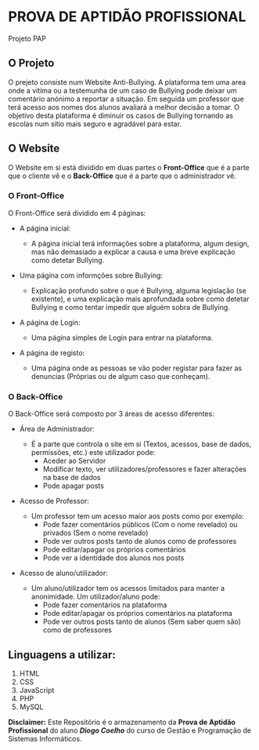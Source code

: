 # PROVA DE APTIDÃO PROFISSIONAL
Projeto PAP


## O Projeto 

O prejeto consiste num Website Anti-Bullying. A plataforma tem uma area onde a vitima ou a testemunha de um caso de Bullying pode deixar um comentário anónimo a reportar a situação. 
Em seguida um professor que terá acesso aos nomes dos alunos avaliará a melhor decisão a tomar.
O objetivo desta plataforma é diminuir os casos de Bullying tornando as escolas num sitio mais seguro e agradável para estar.

## O Website
O Website em si está dividido em duas partes o **Front-Office** que é a parte que o cliente vê e o **Back-Office** que é a parte que o administrador vê.
### O Front-Office
O Front-Office será dividido em 4 páginas: 
- A página inicial:
  - A página inicial terá informações sobre a plataforma, algum design, mas não demasiado a explicar a causa e uma breve explicação como detetar Bullying.
   
- Uma página com informções sobre Bullying:
  - Explicação profundo sobre o que é Bullying, alguma legislação (se existente), e uma explicação mais aprofundada sobre como detetar Bullying e como tentar impedir que alguém sobra de Bullying.
  
- A página de Login:
  - Uma página simples de Login para entrar na plataforma.
  
- A página de registo:
  - Uma página onde as pessoas se vão poder registar para fazer as denuncias (Próprias ou de algum caso que conheçam).
### O Back-Office
O Back-Office será composto por 3 áreas de acesso diferentes:
- Área de Administrador:
  - É a parte que controla o site em si (Textos, acessos, base de dados, permissões, etc.) este utilizador pode:
    - Aceder ao Servidor
    - Modificar texto, ver utilizadores/professores e fazer alterações na base de dados
    - Pode apagar posts
    
- Acesso de Professor:
  - Um professor tem um acesso maior aos posts como por exemplo:
    -	Pode fazer comentários públicos (Com o nome revelado) ou privados (Sem o nome revelado)
    - Pode ver outros posts tanto de alunos como de professores
    - Pode editar/apagar os próprios comentários
    - Pode ver a identidade dos alunos nos posts

- Acesso de aluno/utilizador:
  - Um aluno/utilizador tem os acessos limitados para manter a anonimidade. Um utilizador/aluno pode:
    - Pode fazer comentários na plataforma
    - Pode editar/apagar os próprios comentários na plataforma
    - Pode ver outros posts tanto de alunos (Sem saber quem são) como de professores
  

## Linguagens a utilizar: 
1.	HTML
2.	CSS
3.	JavaScript
4.	PHP
5.	MySQL

**Disclaimer:** Este Repositório é o armazenamento da **Prova de Aptidão Profissional** do aluno ***Diogo Coelho*** do curso de Gestão e Programação de Sistemas Informáticos.
